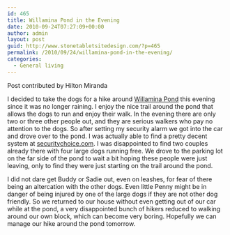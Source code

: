 ```yaml
---
id: 465
title: Willamina Pond in the Evening
date: 2010-09-24T07:27:09+00:00
author: admin
layout: post
guid: http://www.stonetabletsitedesign.com/?p=465
permalink: /2010/09/24/willamina-pond-in-the-evening/
categories:
  - General living
---
```

Post contributed by Hilton Miranda

I decided to take the dogs for a hike around [Willamina Pond](http://www.all-oregon.com/warm_water_fishing.htm "Willamina Pond site") this evening since it was no longer raining. I enjoy the nice trail around the pond that allows the dogs to run and enjoy their walk. In the evening there are only two or three other people out, and they are serious walkers who pay no attention to the dogs. So after setting my security alarm we got into the car and drove over to the pond. I was actually able to find a pretty decent system at [securitychoice.com](http://www.securitychoice.com/20-tips-for-home-safety.html "securitychoice.com deal"). I was disappointed to find two couples already there with four large dogs running free. We drove to the parking lot on the far side of the pond to wait a bit hoping these people were just leaving, only to find they were just starting on the trail around the pond.

I did not dare get Buddy or Sadie out, even on leashes, for fear of there being an altercation with the other dogs. Even little Penny might be in danger of being injured by one of the large dogs if they are not other dog friendly. So we returned to our house without even getting out of our car while at the pond, a very disappointed bunch of hikers reduced to walking around our own block, which can become very boring. Hopefully we can manage our hike around the pond tomorrow.